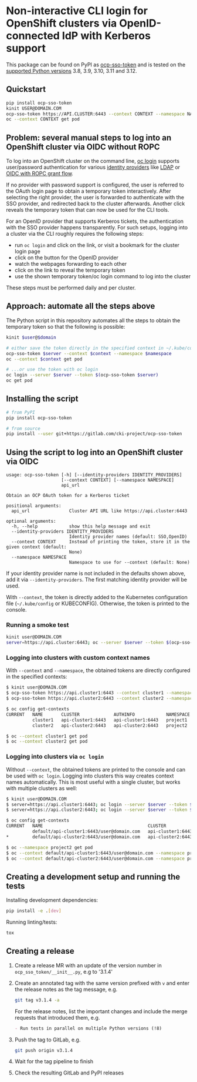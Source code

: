 # Non-interactive CLI login for OpenShift clusters via OpenID-connected IdP with Kerberos support

This package can be found on PyPI as
[ocp-sso-token](https://pypi.org/project/ocp-sso-token) and is tested on the
[supported Python versions] 3.8, 3.9, 3.10, 3.11 and 3.12.

[supported Python versions]: https://devguide.python.org/versions/

## Quickstart

```bash
pip install ocp-sso-token
kinit USER@DOMAIN.COM
ocp-sso-token https://API.CLUSTER:6443 --context CONTEXT --namespace NAMESPACE
oc --context CONTEXT get pod
```

## Problem: several manual steps to log into an OpenShift cluster via OIDC without ROPC

To log into an OpenShift cluster on the command line, [oc login] supports
user/password authentication for various [identity providers] like [LDAP] or [OIDC
with ROPC grant flow].

If no provider with password support is configured, the user is referred to the
OAuth login page to obtain a temporary token interactively. After selecting the
right provider, the user is forwarded to authenticate with the SSO provider,
and redirected back to the cluster afterwards. Another click reveals the
temporary token that can now be used for the CLI tools.

For an OpenID provider that supports Kerberos tickets, the authentication with
the SSO provider happens transparently. For such setups, logging into a cluster
via the CLI roughly requires the following steps:

- run `oc login` and click on the link, or visit a bookmark for the cluster
  login page
- click on the button for the OpenID provider
- watch the webpages forwarding to each other
- click on the link to reveal the temporary token
- use the shown temporary token/oc login command to log into the cluster

These steps must be performed daily and per cluster.

## Approach: automate all the steps above

The Python script in this repository automates all the steps to obtain the
temporary token so that the following is possible:

```bash
kinit $user@$domain

# either save the token directly in the specified context in ~/.kube/config...
ocp-sso-token $server --context $context --namespace $namespace
oc --context $context get pod

# ...or use the token with oc login
oc login --server $server --token $(ocp-sso-token $server)
oc get pod
```

[oc login]: https://docs.openshift.com/container-platform/latest/cli_reference/openshift_cli/getting-started-cli.html#cli-logging-in_cli-developer-commands
[identity providers]: https://docs.openshift.com/container-platform/latest/authentication/understanding-identity-provider.html
[LDAP]: https://docs.openshift.com/container-platform/latest/authentication/identity_providers/configuring-ldap-identity-provider.html
[OIDC with ROPC grant flow]: https://docs.openshift.com/container-platform/latest/authentication/identity_providers/configuring-oidc-identity-provider.html#add-identity-provider_configuring-oidc-identity-provider

## Installing the script

```bash
# from PyPI
pip install ocp-sso-token

# from source
pip install --user git+https://gitlab.com/cki-project/ocp-sso-token
```

## Using the script to log into an OpenShift cluster via OIDC

```text
usage: ocp-sso-token [-h] [--identity-providers IDENTITY_PROVIDERS]
                     [--context CONTEXT] [--namespace NAMESPACE]
                     api_url

Obtain an OCP OAuth token for a Kerberos ticket

positional arguments:
  api_url               Cluster API URL like https://api.cluster:6443

optional arguments:
  -h, --help            show this help message and exit
  --identity-providers IDENTITY_PROVIDERS
                        Identity provider names (default: SSO,OpenID)
  --context CONTEXT     Instead of printing the token, store it in the given context (default:
                        None)
  --namespace NAMESPACE
                        Namespace to use for --context (default: None)
```

If your identity provider name is not included in the defaults shown above, add
it via `--identity-providers`. The first matching identity provider will be
used.

With `--context`, the token is directly added to the Kubernetes configuration file
(`~/.kube/config` or KUBECONFIG). Otherwise, the token is printed to the console.

### Running a smoke test

```bash
kinit user@DOMAIN.COM
server=https://api.cluster:6443; oc --server $server --token $(ocp-sso-token $server) get project
```

### Logging into clusters with custom context names

With `--context` and `--namespace`, the obtained tokens are directly configured
in the specified contexts:

```bash
$ kinit user@DOMAIN.COM
$ ocp-sso-token https://api.cluster1:6443 --context cluster1 --namespace project1
$ ocp-sso-token https://api.cluster2:6443 --context cluster2 --namespace project2

$ oc config get-contexts
CURRENT   NAME       CLUSTER             AUTHINFO            NAMESPACE
          cluster1   api-cluster1:6443   api-cluster1:6443   project1
          cluster2   api-cluster2:6443   api-cluster2:6443   project2

$ oc --context cluster1 get pod
$ oc --context cluster2 get pod
```

### Logging into clusters via `oc login`

Without `--context`, the obtained tokens are printed to the console and can be
used with `oc login`. Logging into clusters this way creates context names
automatically. This is most useful with a single cluster, but works with
multiple clusters as well:

```bash
$ kinit user@DOMAIN.COM
$ server=https://api.cluster1:6443; oc login --server $server --token $(ocp-sso-token $server)
$ server=https://api.cluster2:6443; oc login --server $server --token $(ocp-sso-token $server)

$ oc config get-contexts
CURRENT   NAME                                        CLUSTER             AUTHINFO                            NAMESPACE
          default/api-cluster1:6443/user@domain.com   api-cluster1:6443   user@domain.com/api-cluster1:6443   default
*         default/api-cluster2:6443/user@domain.com   api-cluster2:6443   user@domain.com/api-cluster2:6443   default

$ oc --namespace project2 get pod
$ oc --context default/api-cluster1:6443/user@domain.com --namespace project1 get pod
$ oc --context default/api-cluster2:6443/user@domain.com --namespace project2 get pod
```

## Creating a development setup and running the tests

Installing development dependencies:

```bash
pip install -e .[dev]
```

Running linting/tests:

```bash
tox
```

## Creating a release

1. Create a release MR with an update of the version number in
   `ocp_sso_token/__init__.py`, e.g to '3.1.4'
1. Create an annotated tag with the same version prefixed with `v` and enter
   the release notes as the tag message, e.g.

   ```bash
   git tag v3.1.4 -a
   ```

   For the release notes, list the important changes and include the
   merge requests that introduced them, e.g.

   ```markdown
   - Run tests in parallel on multiple Python versions (!8)
   ```

1. Push the tag to GitLab, e.g.

   ```bash
   git push origin v3.1.4
   ```

1. Wait for the tag pipeline to finish
1. Check the resulting GitLab and PyPI releases
